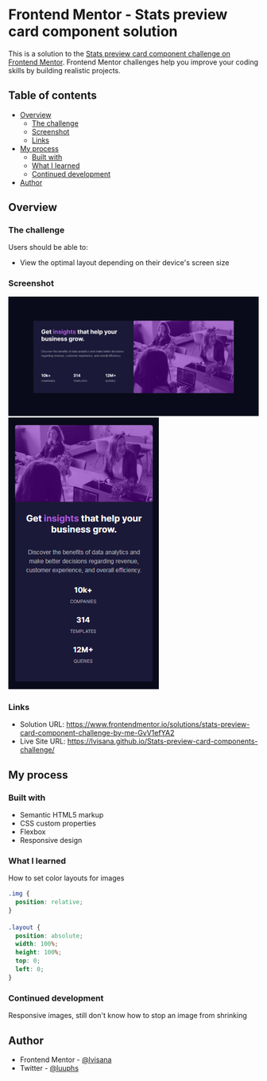 # Frontend Mentor - Stats preview card component solution

This is a solution to the [Stats preview card component challenge on Frontend Mentor](https://www.frontendmentor.io/challenges/stats-preview-card-component-8JqbgoU62). Frontend Mentor challenges help you improve your coding skills by building realistic projects. 

## Table of contents

- [Overview](#overview)
  - [The challenge](#the-challenge)
  - [Screenshot](#screenshot)
  - [Links](#links)
- [My process](#my-process)
  - [Built with](#built-with)
  - [What I learned](#what-i-learned)
  - [Continued development](#continued-development)
- [Author](#author)

## Overview

### The challenge

Users should be able to:

- View the optimal layout depending on their device's screen size

### Screenshot

![](./screenshot.png)
![](./screenshot2.png)

### Links

- Solution URL: https://www.frontendmentor.io/solutions/stats-preview-card-component-challenge-by-me-GvV1efYA2
- Live Site URL: https://lvisana.github.io/Stats-preview-card-components-challenge/

## My process

### Built with

- Semantic HTML5 markup
- CSS custom properties
- Flexbox
- Responsive design

### What I learned

How to set color layouts for images


```css
.img {
  position: relative;
}

.layout {
  position: absolute;
  width: 100%;
  height: 100%;
  top: 0;
  left: 0;
}
```

### Continued development

Responsive images, still don't know how to stop an image from shrinking

## Author

- Frontend Mentor - [@lvisana](https://www.frontendmentor.io/profile/lvisana)
- Twitter - [@luuphs](https://www.twitter.com/luuphs)
